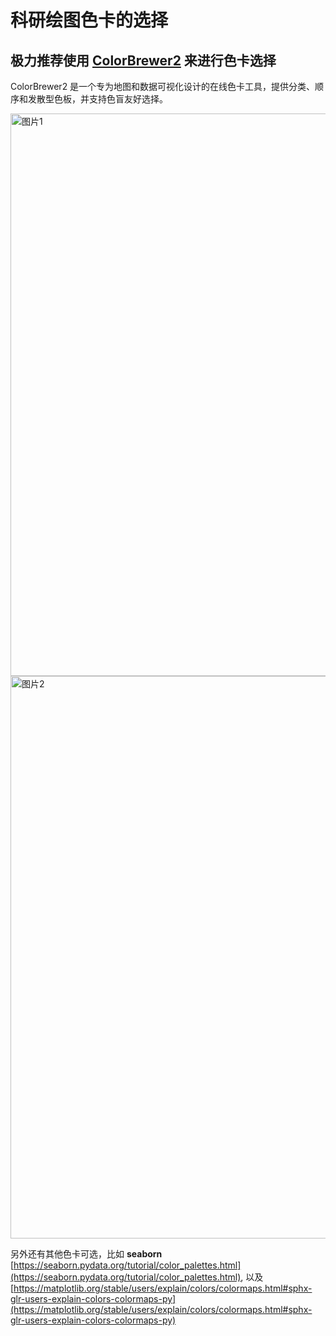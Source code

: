 # 科研绘图色卡的选择

## 极力推荐使用 [ColorBrewer2](https://colorbrewer2.org/) 来进行色卡选择

ColorBrewer2 是一个专为地图和数据可视化设计的在线色卡工具，提供分类、顺序和发散型色板，并支持色盲友好选择。

<img width="900" alt="图片1" src="https://github.com/user-attachments/assets/4494313e-d993-4b65-a47d-f7e60ea558ba" />

<img width="900" alt="图片2" src="https://github.com/user-attachments/assets/31cd9052-b64b-482d-98de-48cf747e24e5" />

另外还有其他色卡可选，比如 **seaborn** [https://seaborn.pydata.org/tutorial/color_palettes.html](https://seaborn.pydata.org/tutorial/color_palettes.html),
以及[https://matplotlib.org/stable/users/explain/colors/colormaps.html#sphx-glr-users-explain-colors-colormaps-py](https://matplotlib.org/stable/users/explain/colors/colormaps.html#sphx-glr-users-explain-colors-colormaps-py)

